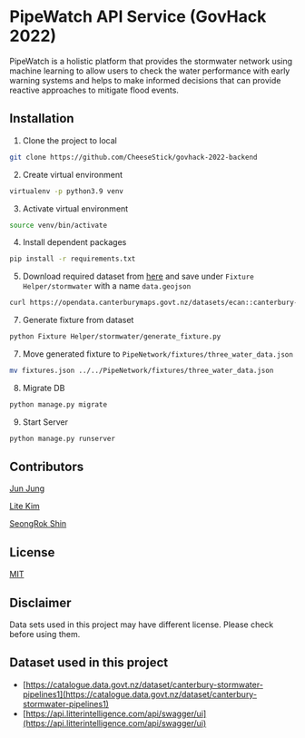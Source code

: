# PipeWatch API Service (GovHack 2022)

PipeWatch is a holistic platform that provides the stormwater network using machine learning to allow users to check the water performance with early warning systems and helps to make informed decisions that can provide reactive approaches to mitigate flood events.

## Installation

1. Clone the project to local
```bash
git clone https://github.com/CheeseStick/govhack-2022-backend
```

2. Create virtual environment
```bash
virtualenv -p python3.9 venv
```

3. Activate virtual environment
```bash
source venv/bin/activate
```

4. Install dependent packages
```bash
pip install -r requirements.txt
```

5. Download required dataset from [here](https://catalogue.data.govt.nz/dataset/canterbury-stormwater-pipelines1) and save under `Fixture Helper/stormwater` with a name `data.geojson`
```bash
curl https://opendata.canterburymaps.govt.nz/datasets/ecan::canterbury-stormwater-pipelines.geojson --output "Fixture Helper/stormwater/data.geojson"
```

7. Generate fixture from dataset
```bash
python Fixture Helper/stormwater/generate_fixture.py
```

7. Move generated fixture to `PipeNetwork/fixtures/three_water_data.json`
```bash
mv fixtures.json ../../PipeNetwork/fixtures/three_water_data.json
```

8. Migrate DB
```bash
python manage.py migrate
```

9. Start Server
```bash
python manage.py runserver
```

## Contributors
[Jun Jung](https://github.com/CheeseStick)

[Lite Kim](https://github.com/94lite)

[SeongRok Shin](https://github.com/Seongrok-Shin)


## License
[MIT](https://choosealicense.com/licenses/mit/)


## Disclaimer

Data sets used in this project may have different license. Please check before using them.


## Dataset used in this project

- [https://catalogue.data.govt.nz/dataset/canterbury-stormwater-pipelines1](https://catalogue.data.govt.nz/dataset/canterbury-stormwater-pipelines1)
- [https://api.litterintelligence.com/api/swagger/ui](https://api.litterintelligence.com/api/swagger/ui)
